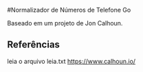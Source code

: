#Normalizador de Números de Telefone Go

Baseado em um projeto de Jon Calhoun.




## Referências 

leia o arquivo leia.txt 
https://www.calhoun.io/


